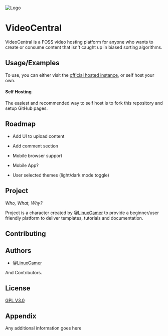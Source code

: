 
![Logo](https://dev-to-uploads.s3.amazonaws.com/uploads/articles/th5xamgrr6se0x5ro4g6.png)


# VideoCentral

VideoCentral is a FOSS video hosting platform for anyone who wants to create or consume content that isn't caught up in biased sorting algorithms.

## Usage/Examples

To use, you can either visit the [official hosted instance](https://linuxgamer.github.io/videocentral), or self host your own.

#### Self Hosting

The easiest and recommended way to self host is to fork this repository and setup GitHub pages.

## Roadmap

<!-- - Add recomendation algorithm -->

- Add UI to upload content

- Add comment section

- Mobile browser support

- Mobile App?

- User selected themes (light/dark mode toggle)

## Project
*Who, What, Why?*

Project is a character created by [@LinuxGamer](https://www.github.com/LinuxGamer) to provide a beginner/user friendly platform to deliver templates, tutorials and documentation.

## Contributing


## Authors

- [@LinuxGamer](https://www.github.com/LinuxGamer)

And Contributors.


## License

[GPL V3.0](https://choosealicense.com/licenses/gpl-3.0/)


## Appendix

Any additional information goes here

